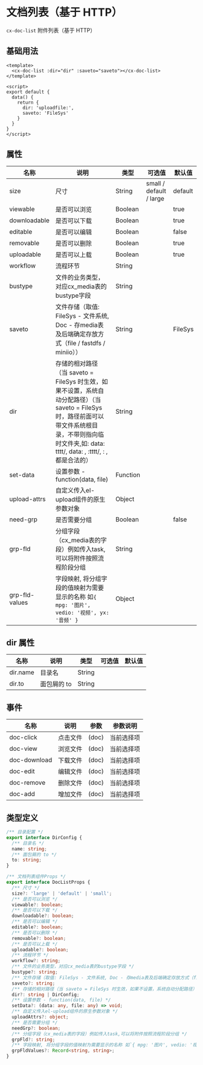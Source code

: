 # 文档列表（基于 HTTP）

`cx-doc-list` 附件列表（基于 HTTP）

## 基础用法

```vue
<template>
  <cx-doc-list :dir="dir" :saveto="saveto"></cx-doc-list>
</template>

<script>
export default {
  data() {
    return {
      dir: 'uploadfile:',
      saveto: 'FileSys'
    }
  }
}
</script>
```

## 属性

| 名称 | 说明 | 类型 | 可选值 | 默认值 |
| --- | ---- | ---- | ----- | ----- |
| size | 尺寸 | String | small / default / large | default |
| viewable | 是否可以浏览 | Boolean | | true |
| downloadable | 是否可以下载 | Boolean | | true |
| editable | 是否可以编辑 | Boolean | | false |
| removable | 是否可以删除 | Boolean | | true |
| uploadable | 是否可以上载 | Boolean | | true |
| workflow | 流程环节 | String | | |
| bustype | 文件的业务类型，对应cx_media表的bustype字段 | String | | |
| saveto | 文件存储（取值: FileSys - 文件系统, Doc - 存media表及后端确定存放方式（file / fastdfs / miniio）） | String | | FileSys |
| dir | 存储的相对路径（当 saveto = FileSys 时生效，如果不设置，系统自动分配路径）（当 saveto = FileSys时，路径前面可以带文件系统根目录，不带则指向临时文件夹,如: data: tttt/, data: , :tttt/, : ,都是合法的） | String | | |
| set-data | 设置参数 - function(data, file) | Function | | |
| upload-attrs | 自定义传入el-upload组件的原生参数对象 | Object | | |
| need-grp | 是否需要分组 | Boolean | | false |
| grp-fld | 分组字段（cx_media表的字段）例如传入task,可以将附件按照流程阶段分组 | String | | |
| grp-fld-values | 字段映射, 将分组字段的值映射为需要显示的名称 如`{ mpg: '图片', vedio: '视频', yx: '音频' }` | Object | | |

## dir 属性

| 名称 | 说明 | 类型 | 可选值 | 默认值 |
| --- | ---- | ---- | ----- | ----- |
| dir.name | 目录名 | String | | |
| dir.to | 面包屑的 to | String | | |

## 事件

| 名称 | 说明 | 参数 | 参数说明 |
| ---- | --- | ---- | ----- |
| doc-click | 点击文件 | (doc) | 当前选择项 |
| doc-view | 浏览文件 | (doc) | 当前选择项 |
| doc-download | 下载文件 | (doc) | 当前选择项 |
| doc-edit | 编辑文件 | (doc) | 当前选择项 |
| doc-remove | 删除文件 | (doc) | 当前选择项 |
| doc-add | 增加文件 | (doc) | 当前选择项 |

## 类型定义

```ts
/** 目录配置 */
export interface DirConfig {
  /** 目录名 */
  name: string;
  /** 面包屑的 to */
  to: string;
}

/** 文档列表组件Props */
export interface DocListProps {
  /** 尺寸 */
  size?: 'large' | 'default' | 'small';
  /** 是否可以浏览 */
  viewable?: boolean;
  /** 是否可以下载 */
  downloadable?: boolean;
  /** 是否可以编辑 */
  editable?: boolean;
  /** 是否可以删除 */
  removable?: boolean;
  /** 是否可以上载 */
  uploadable?: boolean;
  /** 流程环节 */
  workflow?: string;
  /** 文件的业务类型，对应cx_media表的bustype字段 */
  bustype?: string;
  /** 文件存储（取值: FileSys - 文件系统, Doc - 存media表及后端确定存放方式（file / fastdfs / miniio）） */
  saveto?: string;
  /** 存储的相对路径（当 saveto = FileSys 时生效，如果不设置，系统自动分配路径）（当 saveto = FileSys时，路径前面可以带文件系统根目录，不带则指向临时文件夹,如: data: tttt/, data: , :tttt/, : ,都是合法的） */
  dir?: string | DirConfig;
  /** 设置参数 - function(data, file) */
  setData?: (data: any, file: any) => void;
  /** 自定义传入el-upload组件的原生参数对象 */
  uploadAttrs?: object;
  /** 是否需要分组 */
  needGrp?: boolean;
  /** 分组字段（cx_media表的字段）例如传入task,可以将附件按照流程阶段分组 */
  grpFld?: string;
  /** 字段映射, 将分组字段的值映射为需要显示的名称 如`{ mpg: '图片', vedio: '视频', yx: '音频' }` */
  grpFldValues?: Record<string, string>;
} 